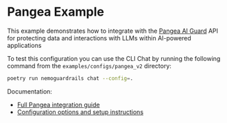 # Pangea Example

This example demonstrates how to integrate with the [Pangea AI Guard](https://pangea.cloud/services/ai-guard/) API for protecting data and interactions with LLMs within AI-powered applications

To test this configuration you can use the CLI Chat by running the following command from the `examples/configs/pangea_v2` directory:

```bash
poetry run nemoguardrails chat --config=.
```

Documentation:

- [Full Pangea integration guide](../../../docs/user-guides/community/pangea.md)
- [Configuration options and setup instructions](../../../docs/user-guides/community/pangea.md#setup)
